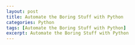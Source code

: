 ```yaml
---
layout: post
title: Automate the Boring Stuff with Python
categories: Python
tags: [Automate the Boring Stuff with Python] 
excerpt: Automate the Boring Stuff with Python
---
```




